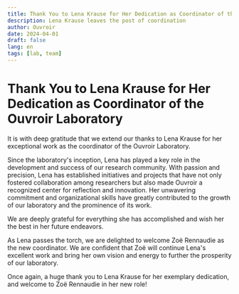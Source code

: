 ```yaml
---
title: Thank You to Lena Krause for Her Dedication as Coordinator of the Ouvroir Laboratory
description: Lena Krause leaves the post of coordination
author: Ouvroir
date: 2024-04-01
draft: false
lang: en
tags: [lab, team]
---
```


# Thank You to Lena Krause for Her Dedication as Coordinator of the Ouvroir Laboratory

It is with deep gratitude that we extend our thanks to Lena Krause for her exceptional work as the coordinator of the Ouvroir Laboratory.

Since the laboratory's inception, Lena has played a key role in the development and success of our research community. With passion and precision, Lena has established initiatives and projects that have not only fostered collaboration among researchers but also made Ouvroir a recognized center for reflection and innovation. Her unwavering commitment and organizational skills have greatly contributed to the growth of our laboratory and the prominence of its work.

We are deeply grateful for everything she has accomplished and wish her the best in her future endeavors.

As Lena passes the torch, we are delighted to welcome Zoë Rennaudie as the new coordinator. We are confident that Zoë will continue Lena's excellent work and bring her own vision and energy to further the prosperity of our laboratory.

Once again, a huge thank you to Lena Krause for her exemplary dedication, and welcome to Zoë Rennaudie in her new role!
